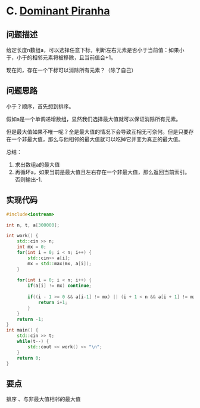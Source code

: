 # C. [Dominant Piranha](https://codeforces.com/problemset/problem/1433/C)

## 问题描述

给定长度n数组a，可以选择任意下标，判断左右元素是否小于当前值：如果小于，小于的相邻元素将被移除，且当前值会+1。



现在问，存在一个下标可以消除所有元素？（除了自己）

## 问题思路

小于？顺序，首先想到排序。

假如a是一个单调递增数组，显然我们选择最大值就可以保证消除所有元素。



但是最大值如果不唯一呢？全是最大值的情况下会导致互相无可奈何。但是只要存在一个非最大值，那么与他相邻的最大值就可以吃掉它并变为真正的最大值。

总结：

1. 求出数组a的最大值
2. 再循环a，如果当前是最大值且左右存在一个非最大值，那么返回当前索引。否则输出-1.

## 实现代码

```c++
#include<iostream>

int n, t, a[300000];

int work() {
	std::cin >> n;
	int mx = 0;
	for(int i = 0; i < n; i++) {
		std::cin>> a[i];
		mx = std::max(mx, a[i]);
	}
	
	for(int i = 0; i < n; i++) {
		if(a[i] != mx) continue;
		
		if((i - 1 >= 0 && a[i-1] != mx) || (i + 1 < n && a[i + 1] != mx) ) {
			return i+1;
		}
	}
	return -1;
}
int main() {
	std::cin >> t;
	while(t--) {
		std::cout << work() << "\n";
	}
	return 0;
} 
```



## 要点

排序 、与非最大值相邻的最大值